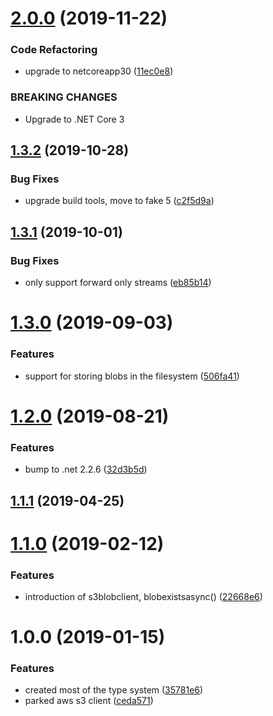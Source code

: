 # [2.0.0](https://github.com/informatievlaanderen/object-store/compare/v1.3.2...v2.0.0) (2019-11-22)


### Code Refactoring

* upgrade to netcoreapp30 ([11ec0e8](https://github.com/informatievlaanderen/object-store/commit/11ec0e8))


### BREAKING CHANGES

* Upgrade to .NET Core 3

## [1.3.2](https://github.com/informatievlaanderen/object-store/compare/v1.3.1...v1.3.2) (2019-10-28)


### Bug Fixes

* upgrade build tools, move to fake 5 ([c2f5d9a](https://github.com/informatievlaanderen/object-store/commit/c2f5d9a))

## [1.3.1](https://github.com/informatievlaanderen/object-store/compare/v1.3.0...v1.3.1) (2019-10-01)


### Bug Fixes

* only support forward only streams ([eb85b14](https://github.com/informatievlaanderen/object-store/commit/eb85b14))

# [1.3.0](https://github.com/informatievlaanderen/object-store/compare/v1.2.0...v1.3.0) (2019-09-03)


### Features

* support for storing blobs in the filesystem ([506fa41](https://github.com/informatievlaanderen/object-store/commit/506fa41))

# [1.2.0](https://github.com/informatievlaanderen/object-store/compare/v1.1.1...v1.2.0) (2019-08-21)


### Features

* bump to .net 2.2.6 ([32d3b5d](https://github.com/informatievlaanderen/object-store/commit/32d3b5d))

## [1.1.1](https://github.com/informatievlaanderen/object-store/compare/v1.1.0...v1.1.1) (2019-04-25)

# [1.1.0](https://github.com/informatievlaanderen/object-store/compare/v1.0.0...v1.1.0) (2019-02-12)


### Features

* introduction of s3blobclient, blobexistsasync() ([22668e6](https://github.com/informatievlaanderen/object-store/commit/22668e6))

# 1.0.0 (2019-01-15)


### Features

* created most of the type system ([35781e6](https://github.com/informatievlaanderen/object-store/commit/35781e6))
* parked aws s3 client ([ceda571](https://github.com/informatievlaanderen/object-store/commit/ceda571))
